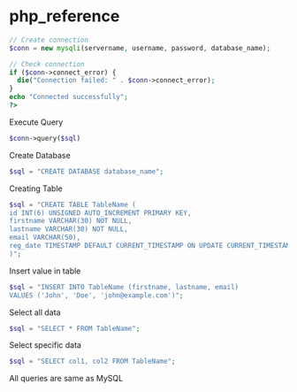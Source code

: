 # php_reference

```php
// Create connection
$conn = new mysqli(servername, username, password, database_name);

// Check connection
if ($conn->connect_error) {
  die("Connection failed: " . $conn->connect_error);
}
echo "Connected successfully";
?>
```

Execute Query
```php
$conn->query($sql)
```

Create Database
```php
$sql = "CREATE DATABASE database_name";
```

Creating Table
```php
$sql = "CREATE TABLE TableName (
id INT(6) UNSIGNED AUTO_INCREMENT PRIMARY KEY,
firstname VARCHAR(30) NOT NULL,
lastname VARCHAR(30) NOT NULL,
email VARCHAR(50),
reg_date TIMESTAMP DEFAULT CURRENT_TIMESTAMP ON UPDATE CURRENT_TIMESTAMP
)";
```

Insert value in table
```php
$sql = "INSERT INTO TableName (firstname, lastname, email)
VALUES ('John', 'Doe', 'john@example.com')";
```

Select all data
```php
$sql = "SELECT * FROM TableName";
```

Select specific data
```php
$sql = "SELECT col1, col2 FROM TableName";
```

All queries are same as MySQL


